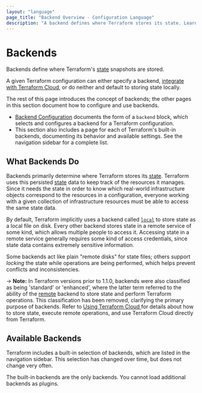 ```yaml
---
layout: "language"
page_title: "Backend Overview - Configuration Language"
description: "A backend defines where Terraform stores its state. Learn about how backends work."
---
```


# Backends

Backends define where Terraform's [state](/docs/language/state/index.html) snapshots are stored.

A given Terraform configuration can either specify a backend,
[integrate with Terraform Cloud](/docs/language/settings/terraform-cloud.html),
or do neither and default to storing state locally.

The rest of this page introduces the concept of backends; the other pages in
this section document how to configure and use backends.

- [Backend Configuration](/docs/language/settings/backends/configuration.html) documents the form
  of a `backend` block, which selects and configures a backend for a
  Terraform configuration.
- This section also includes a page for each of Terraform's built-in backends,
  documenting its behavior and available settings. See the navigation sidebar
  for a complete list.

## What Backends Do

Backends primarily determine where Terraform stores its [state](/docs/language/state/index.html).
Terraform uses this persisted [state](/docs/language/state/index.html) data to keep track of the
resources it manages. Since it needs the state in order to know which real-world infrastructure
objects correspond to the resources in a configuration, everyone working with a given collection of
infrastructure resources must be able to access the same state data.

By default, Terraform implicitly uses a backend called
[`local`](/docs/language/settings/backends/local.html) to store state as a local file on disk.
Every other backend stores state in a remote service of some kind, which allows multiple people to
access it. Accessing state in a remote service generally requires some kind of access credentials,
since state data contains extremely sensitive information.

Some backends act like plain "remote disks" for state files; others support
_locking_ the state while operations are being performed, which helps prevent
conflicts and inconsistencies.

-> **Note:** In Terraform versions prior to 1.1.0, backends were also classified as being 'standard'
or 'enhanced', where the latter term referred to the ability of the
[remote](/docs/language/settings/backends/remote.html) backend to store state and perform
Terraform operations. This classification has been removed, clarifying the primary purpose of
backends. Refer to [Using Terraform Cloud ](/docs/cli/cloud/index.html) for details about how to
store state, execute remote operations, and use Terraform Cloud directly from Terraform.

## Available Backends

Terraform includes a built-in selection of backends, which are listed in the
navigation sidebar. This selection has changed over time, but does not change
very often.

The built-in backends are the only backends. You cannot load additional backends
as plugins.

